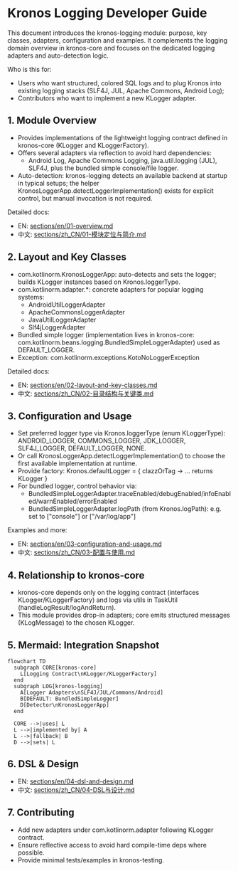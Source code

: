 # Kronos Logging Developer Guide

This document introduces the kronos-logging module: purpose, key classes, adapters, configuration and examples. It complements the logging domain overview in kronos-core and focuses on the dedicated logging adapters and auto-detection logic.

Who is this for:
- Users who want structured, colored SQL logs and to plug Kronos into existing logging stacks (SLF4J, JUL, Apache Commons, Android Log);
- Contributors who want to implement a new KLogger adapter.


## 1. Module Overview
- Provides implementations of the lightweight logging contract defined in kronos-core (KLogger and KLoggerFactory).
- Offers several adapters via reflection to avoid hard dependencies:
  - Android Log, Apache Commons Logging, java.util.logging (JUL), SLF4J, plus the bundled simple console/file logger.
- Auto-detection: kronos-logging detects an available backend at startup in typical setups; the helper KronosLoggerApp.detectLoggerImplementation() exists for explicit control, but manual invocation is not required.

Detailed docs:
- EN: [sections/en/01-overview.md](./sections/en/01-overview.md)
- 中文: [sections/zh_CN/01-模块定位与简介.md](./sections/zh_CN/01-模块定位与简介.md)


## 2. Layout and Key Classes
- com.kotlinorm.KronosLoggerApp: auto-detects and sets the logger; builds KLogger instances based on Kronos.loggerType.
- com.kotlinorm.adapter.*: concrete adapters for popular logging systems:
  - AndroidUtilLoggerAdapter
  - ApacheCommonsLoggerAdapter
  - JavaUtilLoggerAdapter
  - Slf4jLoggerAdapter
- Bundled simple logger (implementation lives in kronos-core: com.kotlinorm.beans.logging.BundledSimpleLoggerAdapter) used as DEFAULT_LOGGER.
- Exception: com.kotlinorm.exceptions.KotoNoLoggerException

Detailed docs:
- EN: [sections/en/02-layout-and-key-classes.md](./sections/en/02-layout-and-key-classes.md)
- 中文: [sections/zh_CN/02-目录结构与关键类.md](./sections/zh_CN/02-目录结构与关键类.md)


## 3. Configuration and Usage
- Set preferred logger type via Kronos.loggerType (enum KLoggerType): ANDROID_LOGGER, COMMONS_LOGGER, JDK_LOGGER, SLF4J_LOGGER, DEFAULT_LOGGER, NONE.
- Or call KronosLoggerApp.detectLoggerImplementation() to choose the first available implementation at runtime.
- Provide factory: Kronos.defaultLogger = { clazzOrTag -> ... returns KLogger }
- For bundled logger, control behavior via:
  - BundledSimpleLoggerAdapter.traceEnabled/debugEnabled/infoEnabled/warnEnabled/errorEnabled
  - BundledSimpleLoggerAdapter.logPath (from Kronos.logPath): e.g. set to ["console"] or ["/var/log/app"]

Examples and more:
- EN: [sections/en/03-configuration-and-usage.md](./sections/en/03-configuration-and-usage.md)
- 中文: [sections/zh_CN/03-配置与使用.md](./sections/zh_CN/03-配置与使用.md)


## 4. Relationship to kronos-core
- kronos-core depends only on the logging contract (interfaces KLogger/KLoggerFactory) and logs via utils in TaskUtil (handleLogResult/logAndReturn).
- This module provides drop-in adapters; core emits structured messages (KLogMessage) to the chosen KLogger.


## 5. Mermaid: Integration Snapshot
```mermaid
flowchart TD
  subgraph CORE[kronos-core]
    L[Logging Contract\nKLogger/KLoggerFactory]
  end
  subgraph LOG[kronos-logging]
    A[Logger Adapters\nSLF4J/JUL/Commons/Android]
    B[DEFAULT: BundledSimpleLogger]
    D[Detector\nKronosLoggerApp]
  end

  CORE -->|uses| L
  L -->|implemented by| A
  L -->|fallback| B
  D -->|sets| L
```


## 6. DSL & Design
- EN: [sections/en/04-dsl-and-design.md](./sections/en/04-dsl-and-design.md)
- 中文: [sections/zh_CN/04-DSL与设计.md](./sections/zh_CN/04-DSL与设计.md)


## 7. Contributing
- Add new adapters under com.kotlinorm.adapter following KLogger contract.
- Ensure reflective access to avoid hard compile-time deps where possible.
- Provide minimal tests/examples in kronos-testing.
